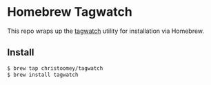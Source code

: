 Homebrew Tagwatch
=================

This repo wraps up the [tagwatch](https://github.com/djcp/tagwatch) utility
for installation via Homebrew.

## Install

``` sh
$ brew tap christoomey/tagwatch
$ brew install tagwatch
```

